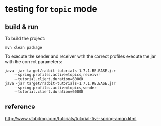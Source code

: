 # testing for `topic` mode


## build & run

To build the project:

`mvn clean package`

To execute the sender and receiver with the correct profiles execute the jar with the correct parameters:

```
java -jar target/rabbit-tutorials-1.7.1.RELEASE.jar
    --spring.profiles.active=topics,receiver
    --tutorial.client.duration=60000
java -jar target/rabbit-tutorials-1.7.1.RELEASE.jar
    --spring.profiles.active=topics,sender
    --tutorial.client.duration=60000
 ```

## reference

http://www.rabbitmq.com/tutorials/tutorial-five-spring-amqp.html